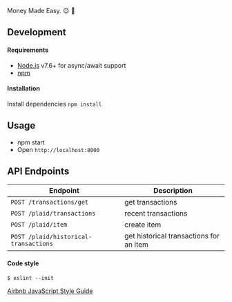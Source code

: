 Money Made Easy. :relieved: :money_with_wings:

## Development
#### Requirements
- [Node.js](https://nodejs.org/en/download/) v7.6+ for async/await support
- [npm](https://www.npmjs.com/)

#### Installation
Install dependencies `npm install`

## Usage
- npm start
- Open `http://localhost:8000`

## API Endpoints
| Endpoint                                 | Description                 |
| -----------------------------------------|-----------------------------|
| `POST /transactions/get`                 | get transactions            |
| `POST /plaid/transactions`               | recent transactions         |
| `POST /plaid/item`                       | create item                 |
| `POST /plaid/historical-transactions`    | get historical transactions for an item |

#### Code style

```
$ eslint --init
```

[Airbnb JavaScript Style Guide](https://github.com/airbnb/javascript)
